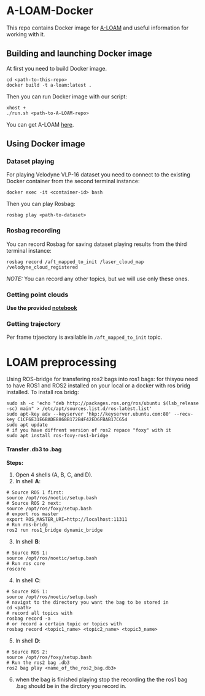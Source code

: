 # A-LOAM-Docker
This repo contains Docker image for [A-LOAM](https://github.com/HKUST-Aerial-Robotics/A-LOAM) and useful information for working with it.

## Building and launching Docker image
At first you need to build Docker image.
```
cd <path-to-this-repo>
docker build -t a-loam:latest .
```
Then you can run Docker image with our script:
```
xhost +
./run.sh <path-to-A-LOAM-repo>
```
You can get A-LOAM [here](https://github.com/HKUST-Aerial-Robotics/A-LOAM).

## Using Docker image
### Dataset playing
For playing Velodyne VLP-16 dataset you need to connect to the existing Docker container from the second terminal instance:
```
docker exec -it <container-id> bash
```
Then you can play Rosbag:
```
rosbag play <path-to-dataset>
```
### Rosbag recording
You can record Rosbag for saving dataset playing results from the third terminal instance:
```
rosbag record /aft_mapped_to_init /laser_cloud_map /velodyne_cloud_registered
```
*NOTE:* You can record any other topics, but we will use only these ones.
### Getting point clouds
**Use the provided [notebook](bag2pcd.ipynb)**

### Getting trajectory
Per frame trjaectory is available in `/aft_mapped_to_init` topic.

# LOAM preprocessing 

Using ROS-bridge for transfering ros2 bags into ros1 bags: 
for thisyou need to have ROS1 and ROS2 installed on your local or a docker with ros bridg installed. 
To install ros bridg: 
```shell
sudo sh -c 'echo "deb http://packages.ros.org/ros/ubuntu $(lsb_release -sc) main" > /etc/apt/sources.list.d/ros-latest.list'
sudo apt-key adv --keyserver 'hkp://keyserver.ubuntu.com:80' --recv-key C1CF6E31E6BADE8868B172B4F42ED6FBAB17C654
sudo apt update
# if you have diffrent version of ros2 repace "foxy" with it
sudo apt install ros-foxy-ros1-bridge 
```
#### Transfer .db3 to .bag
**Steps:** 
1. Open 4 shells (A, B, C, and D). 
2. In shell **A**:
```shell
# Source ROS 1 first:
source /opt/ros/noetic/setup.bash 
# Source ROS 2 next:
source /opt/ros/foxy/setup.bash
# export ros master 
export ROS_MASTER_URI=http://localhost:11311
# Run ros-bridg
ros2 run ros1_bridge dynamic_bridge
``` 
3. In shell **B**: 
```shell
# Source ROS 1:
source /opt/ros/noetic/setup.bash
# Run ros core
roscore
```
4. In shell **C**: 
```shell
# Source ROS 1:
source /opt/ros/noetic/setup.bash
# navigat to the directory you want the bag to be stored in
cd <path>
# record all topics with 
rosbag record -a 
# or record a certain topic or topics with 
rosbag record <topic1_name> <topic2_name> <topic3_name>
```
5. In shell **D**: 
```shell
# Source ROS 2:
source /opt/ros/foxy/setup.bash
# Run the ros2 bag .db3
ros2 bag play <name_of_the_ros2_bag.db3>
```
6. when the bag is finished playing stop the recording the the ros1 bag .bag should be in the dirctory you record in. 



